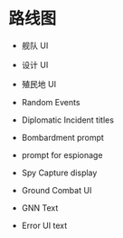# 路线图

-   舰队 UI
-   设计 UI
-   殖民地 UI
-   Random Events
-   Diplomatic Incident titles
-   Bombardment prompt

-   prompt for espionage
-   Spy Capture display
-   Ground Combat UI
-   GNN Text
-   Error UI text
